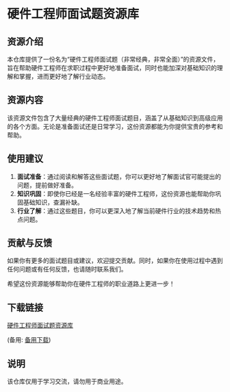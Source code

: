 # 硬件工程师面试题资源库

## 资源介绍

本仓库提供了一份名为“硬件工程师面试题（非常经典，非常全面）”的资源文件，旨在帮助硬件工程师在求职过程中更好地准备面试，同时也能加深对基础知识的理解和掌握，进而更好地了解行业动态。

## 资源内容

该资源文件包含了大量经典的硬件工程师面试题目，涵盖了从基础知识到高级应用的各个方面。无论是准备面试还是日常学习，这份资源都能为你提供宝贵的参考和帮助。

## 使用建议

1. **面试准备**：通过阅读和解答这些面试题，你可以更好地了解面试官可能提出的问题，提前做好准备。
2. **知识巩固**：即使你已经是一名经验丰富的硬件工程师，这份资源也能帮助你巩固基础知识，查漏补缺。
3. **行业了解**：通过这些题目，你可以更深入地了解当前硬件行业的技术趋势和热点问题。

## 贡献与反馈

如果你有更多的面试题目或建议，欢迎提交贡献。同时，如果你在使用过程中遇到任何问题或有任何反馈，也请随时联系我们。

希望这份资源能够帮助你在硬件工程师的职业道路上更进一步！

## 下载链接
[硬件工程师面试题资源库](https://pan.quark.cn/s/27632a36f769) 

(备用: [备用下载](https://pan.baidu.com/s/1GjTPkQ7K8C6uvqdFQEBRxA?pwd=1234))

## 说明

该仓库仅用于学习交流，请勿用于商业用途。
